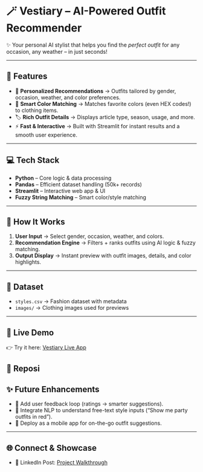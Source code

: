 # 🪄 Vestiary – AI-Powered Outfit Recommender  

✨ Your personal AI stylist that helps you find the *perfect outfit* for any occasion, any weather – in just seconds!  

---

## 🔹 Features  
- 👗 **Personalized Recommendations** → Outfits tailored by gender, occasion, weather, and color preferences.  
- 🎨 **Smart Color Matching** → Matches favorite colors (even HEX codes!) to clothing items.  
- 🏷️ **Rich Outfit Details** → Displays article type, season, usage, and more.  
- ⚡ **Fast & Interactive** → Built with Streamlit for instant results and a smooth user experience.  

---

## 💻 Tech Stack  
- **Python** – Core logic & data processing  
- **Pandas** – Efficient dataset handling (50k+ records)  
- **Streamlit** – Interactive web app & UI  
- **Fuzzy String Matching** – Smart color/style matching  

---

## 🔧 How It Works  
1. **User Input** → Select gender, occasion, weather, and colors.  
2. **Recommendation Engine** → Filters + ranks outfits using AI logic & fuzzy matching.  
3. **Output Display** → Instant preview with outfit images, details, and color highlights.  

---

## 📂 Dataset  
- `styles.csv` → Fashion dataset with metadata  
- `images/` → Clothing images used for previews  

---

## 🚀 Live Demo  
👉 Try it here: [Vestiary Live App](https://lnkd.in/g8Y2WwPv)  

📌 Reposi
---

## ✨ Future Enhancements  
- 🔄 Add user feedback loop (ratings → smarter suggestions).  
- 🧠 Integrate NLP to understand free-text style inputs (“Show me party outfits in red”).  
- 📱 Deploy as a mobile app for on-the-go outfit suggestions.  

---

## 🌐 Connect & Showcase  
- 💼 LinkedIn Post: [Project Walkthrough](https://www.linkedin.com/posts/sakshi-verma-841045285_vestiary-your-ai-stylist-activity-7362511170848612353-15JD?utm_source=share&utm_medium=member_desktop&rcm=ACoAAEU9OnEBaBEIQXaz-TIOqDeb7BKd_AFZl-w)  
